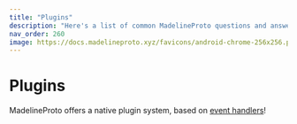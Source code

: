```yaml
---
title: "Plugins"
description: "Here's a list of common MadelineProto questions and answers."
nav_order: 260
image: https://docs.madelineproto.xyz/favicons/android-chrome-256x256.png
---
```

# Plugins

MadelineProto offers a native plugin system, based on [event handlers](https://docs.madelineproto.xyz/docs/UPDATES.html)!



